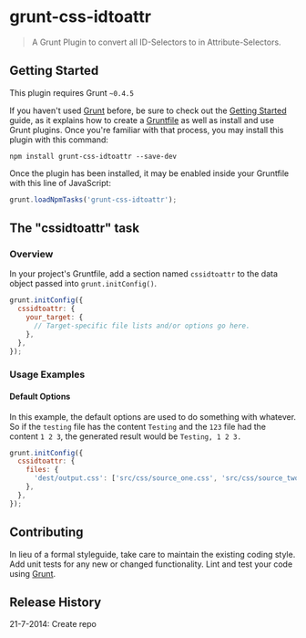 # grunt-css-idtoattr

> A Grunt Plugin to convert all ID-Selectors to in Attribute-Selectors.

## Getting Started
This plugin requires Grunt `~0.4.5`

If you haven't used [Grunt](http://gruntjs.com/) before, be sure to check out the [Getting Started](http://gruntjs.com/getting-started) guide, as it explains how to create a [Gruntfile](http://gruntjs.com/sample-gruntfile) as well as install and use Grunt plugins. Once you're familiar with that process, you may install this plugin with this command:

```shell
npm install grunt-css-idtoattr --save-dev
```

Once the plugin has been installed, it may be enabled inside your Gruntfile with this line of JavaScript:

```js
grunt.loadNpmTasks('grunt-css-idtoattr');
```

## The "cssidtoattr" task

### Overview
In your project's Gruntfile, add a section named `cssidtoattr` to the data object passed into `grunt.initConfig()`.

```js
grunt.initConfig({
  cssidtoattr: {
    your_target: {
      // Target-specific file lists and/or options go here.
    },
  },
});
```
### Usage Examples

#### Default Options
In this example, the default options are used to do something with whatever. So if the `testing` file has the content `Testing` and the `123` file had the content `1 2 3`, the generated result would be `Testing, 1 2 3.`

```js
grunt.initConfig({
  cssidtoattr: {
    files: {
      'dest/output.css': ['src/css/source_one.css', 'src/css/source_two.css']
    },
  },
});
```

## Contributing
In lieu of a formal styleguide, take care to maintain the existing coding style. Add unit tests for any new or changed functionality. Lint and test your code using [Grunt](http://gruntjs.com/).

## Release History

21-7-2014: Create repo
